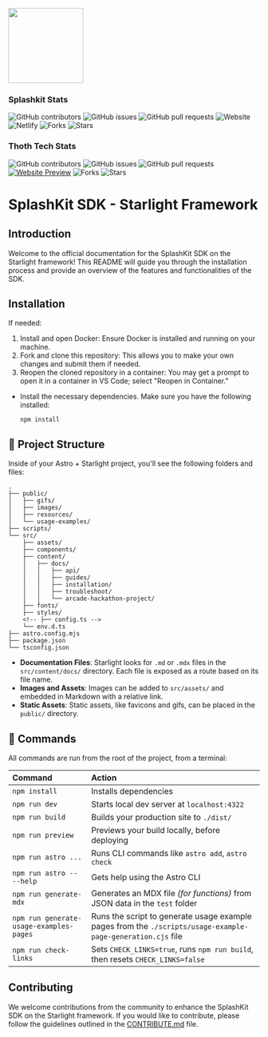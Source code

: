 <p align="left">
    <img width="150px" src="https://github.com/thoth-tech/.github/blob/main/images/splashkit.png"/>
</p>

### Splashkit Stats

![GitHub contributors](https://img.shields.io/github/contributors/splashkit/splashkit.io-starlight?label=Contributors&color=F5A623)
![GitHub issues](https://img.shields.io/github/issues/splashkit/splashkit.io-starlight?label=Issues&color=F5A623)
![GitHub pull requests](https://img.shields.io/github/issues-pr/splashkit/splashkit.io-starlight?label=Pull%20Requests&color=F5A623)
![Website](https://img.shields.io/website?down_color=red&down_message=offline&label=Website&up_color=green&up_message=online&url=https%3A%2F%2Fsplashkit.io)
![Netlify](https://img.shields.io/netlify/29627b16-8f40-4b42-8ae8-1912895f5305?label=Netlify&color=F5A623)
![Forks](https://img.shields.io/github/forks/splashkit/splashkit.io-starlight?label=Forks&color=F5A623)
![Stars](https://img.shields.io/github/stars/splashkit/splashkit.io-starlight?label=Stars&color=F5A623)

### Thoth Tech Stats

![GitHub contributors](https://img.shields.io/github/contributors/thoth-tech/splashkit.io-starlight?label=Contributors&color=F5A623)
![GitHub issues](https://img.shields.io/github/issues/thoth-tech/splashkit.io-starlight?label=Issues&color=F5A623)
![GitHub pull requests](https://img.shields.io/github/issues-pr/thoth-tech/splashkit.io-starlight?label=Pull%20Requests&color=F5A623)
[![Website Preview](https://img.shields.io/badge/Preview-splashkit.io-blue)](https://splashkit-io.netlify.app/)
![Forks](https://img.shields.io/github/forks/thoth-tech/splashkit.io-starlight?label=Forks&color=F5A623)
![Stars](https://img.shields.io/github/stars/thoth-tech/splashkit.io-starlight?label=Stars&color=F5A623)

# SplashKit SDK - Starlight Framework

## Introduction

Welcome to the official documentation for the SplashKit SDK on the Starlight framework! This README will guide you through the installation process and provide an overview of the features and functionalities of the SDK.

<!--## Deployment Status!-->
<!--[Thoth Tech's 'splashkit.io' Site](https://splashkit-io.netlify.app/) - [![Netlify Status](https://api.netlify.com/api/v1/badges/e8def4e6-f39d-458a-8ca9-556d61ce1fbd/deploy-status)](https://app.netlify.com/sites/splashkit-io/deploys)--!>

<!-- - [Production](https://master--splashkit.netlify.app/) -   [![Netlify Status](https://api.netlify.com/api/v1/badges/29627b16-8f40-4b42-8ae8-1912895f5305/deploy-status?branch=master)](https://app.netlify.com/sites/splashkit/deploys) ![Github Pages](https://github.com/splashkit/splashkit.io-starlight/actions/workflows/astro.yml/badge.svg?branch=master)
- [Development](https://development--splashkit.netlify.app/) - [![Netlify Status](https://api.netlify.com/api/v1/badges/29627b16-8f40-4b42-8ae8-1912895f5305/deploy-status?branch=development)](https://app.netlify.com/sites/splashkit/deploys) ![Github Pages](https://github.com/splashkit/splashkit.io-starlight/actions/workflows/astro.yml/badge.svg?branch=production) -->

## Installation

If needed:

1. Install and open Docker: Ensure Docker is installed and running on your machine.
2. Fork and clone this repository: This allows you to make your own changes and submit them if needed.
3. Reopen the cloned repository in a container: You may get a prompt to open it in a container in VS Code; select "Reopen in Container."

- Install the necessary dependencies. Make sure you have the following installed:

    ```shell
    npm install
    ```

## 🚀 Project Structure

Inside of your Astro + Starlight project, you'll see the following folders and files:

```plaintext
.
├── public/
│   ├── gifs/
│   ├── images/
│   ├── resources/
│   └── usage-examples/
├── scripts/
└── src/
    ├── assets/
    ├── components/
    ├── content/
    │   ├── docs/
    │   │   ├── api/
    │   │   ├── guides/
    │   │   ├── installation/
    │   │   ├── troubleshoot/
    │   │   └── arcade-hackathon-project/
    ├── fonts/
    ├── styles/
    <!-- ├── config.ts -->
    └── env.d.ts
├── astro.config.mjs
├── package.json
└── tsconfig.json
```

- **Documentation Files**: Starlight looks for `.md` or `.mdx` files in the `src/content/docs/` directory. Each file is exposed as a route based on its file name.
- **Images and Assets**: Images can be added to `src/assets/` and embedded in Markdown with a relative link.
- **Static Assets**: Static assets, like favicons and gifs, can be placed in the `public/` directory.

## 🧞 Commands

All commands are run from the root of the project, from a terminal:

| Command                                 | Action                                                                                                      |
| :-------------------------------------- | :---------------------------------------------------------------------------------------------------------- |
| `npm install`                           | Installs dependencies                                                                                       |
| `npm run dev`                           | Starts local dev server at `localhost:4322`                                                                 |
| `npm run build`                         | Builds your production site to `./dist/`                                                                    |
| `npm run preview`                       | Previews your build locally, before deploying                                                               |
| `npm run astro ...`                     | Runs CLI commands like `astro add`, `astro check`                                                           |
| `npm run astro -- --help`               | Gets help using the Astro CLI                                                                               |
| `npm run generate-mdx`                  | Generates an MDX file *(for functions)* from JSON data in the `test` folder                                 |
| `npm run generate-usage-examples-pages` | Runs the script to generate usage example pages from the `./scripts/usage-example-page-generation.cjs` file |
| `npm run check-links`                   | Sets `CHECK_LINKS=true`, runs `npm run build`, then resets `CHECK_LINKS=false`                              |

## Contributing

We welcome contributions from the community to enhance the SplashKit SDK on the Starlight framework. If you would like to contribute, please follow the guidelines outlined in the [CONTRIBUTE.md](./CONTRIBUTE.md) file.
